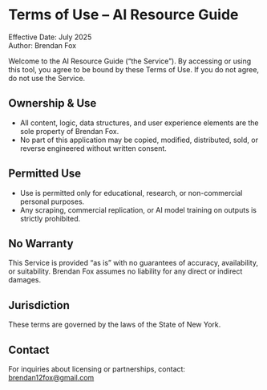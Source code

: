 # Terms of Use – AI Resource Guide

Effective Date: July 2025  
Author: Brendan Fox

Welcome to the AI Resource Guide (“the Service”). By accessing or using this tool, you agree to be bound by these Terms of Use. If you do not agree, do not use the Service.

## Ownership & Use
- All content, logic, data structures, and user experience elements are the sole property of Brendan Fox.
- No part of this application may be copied, modified, distributed, sold, or reverse engineered without written consent.

## Permitted Use
- Use is permitted only for educational, research, or non-commercial personal purposes.
- Any scraping, commercial replication, or AI model training on outputs is strictly prohibited.

## No Warranty
This Service is provided “as is” with no guarantees of accuracy, availability, or suitability. Brendan Fox assumes no liability for any direct or indirect damages.

## Jurisdiction
These terms are governed by the laws of the State of New York.

## Contact
For inquiries about licensing or partnerships, contact: brendan12fox@gmail.com